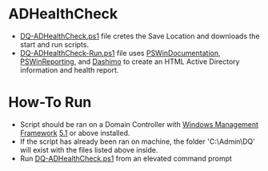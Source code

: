 # ADHealthCheck

- [DQ-ADHealthCheck.ps1](DQ-ADHealthCheck.ps1) file cretes the Save Location and downloads the start and run scripts.
- [DQ-ADHealthCheck-Run.ps1](DQ-ADHealthCheck-Run.ps1) file uses [PSWinDocumentation](https://github.com/EvotecIT/PSWinDocumentation), [PSWinReporting](https://github.com/EvotecIT/PSWinReporting), and [Dashimo](https://github.com/EvotecIT/Dashimo) to create an HTML Active Directory information and health report.


# How-To Run

- Script should be ran on a Domain Controller with [Windows Management Framework](https://docs.microsoft.com/en-us/powershell/wmf/) [5.1](https://aka.ms/wmf51download) or above installed.
- If the script has already been ran on machine, the folder 'C:\Admin\DQ' will exist with the files listed above inside.
- Run [DQ-ADHealthCheck.ps1](DQ-ADHealthCheck.ps1) from an elevated command prompt
